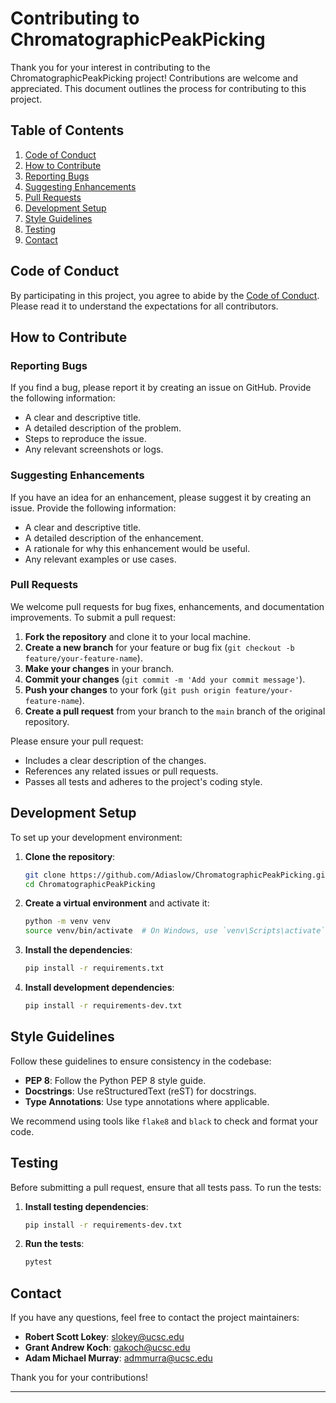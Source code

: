 # Contributing to ChromatographicPeakPicking

Thank you for your interest in contributing to the ChromatographicPeakPicking project! Contributions are welcome and appreciated. This document outlines the process for contributing to this project.

## Table of Contents
1. [Code of Conduct](#code-of-conduct)
2. [How to Contribute](#how-to-contribute)
3. [Reporting Bugs](#reporting-bugs)
4. [Suggesting Enhancements](#suggesting-enhancements)
5. [Pull Requests](#pull-requests)
6. [Development Setup](#development-setup)
7. [Style Guidelines](#style-guidelines)
8. [Testing](#testing)
9. [Contact](#contact)

## Code of Conduct

By participating in this project, you agree to abide by the [Code of Conduct](CODE_OF_CONDUCT.md). Please read it to understand the expectations for all contributors.

## How to Contribute

### Reporting Bugs

If you find a bug, please report it by creating an issue on GitHub. Provide the following information:
- A clear and descriptive title.
- A detailed description of the problem.
- Steps to reproduce the issue.
- Any relevant screenshots or logs.

### Suggesting Enhancements

If you have an idea for an enhancement, please suggest it by creating an issue. Provide the following information:
- A clear and descriptive title.
- A detailed description of the enhancement.
- A rationale for why this enhancement would be useful.
- Any relevant examples or use cases.

### Pull Requests

We welcome pull requests for bug fixes, enhancements, and documentation improvements. To submit a pull request:
1. **Fork the repository** and clone it to your local machine.
2. **Create a new branch** for your feature or bug fix (`git checkout -b feature/your-feature-name`).
3. **Make your changes** in your branch.
4. **Commit your changes** (`git commit -m 'Add your commit message'`).
5. **Push your changes** to your fork (`git push origin feature/your-feature-name`).
6. **Create a pull request** from your branch to the `main` branch of the original repository.

Please ensure your pull request:
- Includes a clear description of the changes.
- References any related issues or pull requests.
- Passes all tests and adheres to the project's coding style.

## Development Setup

To set up your development environment:

1. **Clone the repository**:
   ```bash
   git clone https://github.com/Adiaslow/ChromatographicPeakPicking.git
   cd ChromatographicPeakPicking
   ```

2. **Create a virtual environment** and activate it:
   ```bash
   python -m venv venv
   source venv/bin/activate  # On Windows, use `venv\Scripts\activate`
   ```

3. **Install the dependencies**:
   ```bash
   pip install -r requirements.txt
   ```

4. **Install development dependencies**:
   ```bash
   pip install -r requirements-dev.txt
   ```

## Style Guidelines

Follow these guidelines to ensure consistency in the codebase:

- **PEP 8**: Follow the Python PEP 8 style guide.
- **Docstrings**: Use reStructuredText (reST) for docstrings.
- **Type Annotations**: Use type annotations where applicable.

We recommend using tools like `flake8` and `black` to check and format your code.

## Testing

Before submitting a pull request, ensure that all tests pass. To run the tests:

1. **Install testing dependencies**:
   ```bash
   pip install -r requirements-dev.txt
   ```

2. **Run the tests**:
   ```bash
   pytest
   ```

## Contact

If you have any questions, feel free to contact the project maintainers:

- **Robert Scott Lokey**: [slokey@ucsc.edu](mailto:slokey@ucsc.edu)
- **Grant Andrew Koch**: [gakoch@ucsc.edu](mailto:gakoch@ucsc.edu)
- **Adam Michael Murray**: [admmurra@ucsc.edu](mailto:admmurra@ucsc.edu)

Thank you for your contributions!

---
